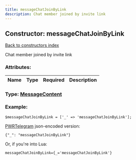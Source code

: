 ```yaml
---
title: messageChatJoinByLink
description: Chat member joined by invite link
---
```

## Constructor: messageChatJoinByLink  
[Back to constructors index](index.md)



Chat member joined by invite link

### Attributes:

| Name     |    Type       | Required | Description |
|----------|:-------------:|:--------:|------------:|



### Type: [MessageContent](../types/MessageContent.md)


### Example:

```
$messageChatJoinByLink = ['_' => 'messageChatJoinByLink'];
```  

[PWRTelegram](https://pwrtelegram.xyz) json-encoded version:

```
{"_": "messageChatJoinByLink"}
```


Or, if you're into Lua:  


```
messageChatJoinByLink={_='messageChatJoinByLink'}

```


